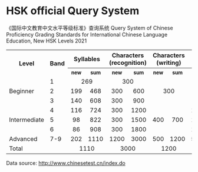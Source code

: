 # HSK official Query System

《国际中文教育中文水平等级标准》查询系统 Query System of Chinese Proficiency Grading Standards for International Chinese Language Education,
New HSK Levels 2021

<table class="wikitable">
    <tbody>
        <tr>
            <th rowspan="2">Level</th>
            <th rowspan="2">Band
            </th>
            <th colspan="2">Syllables
            </th>
            <th colspan="2">Characters<br>(recognition)
            </th>
            <th colspan="2">Characters<br>(writing)
            </th>
            <th colspan="2">Words
            </th>
            <th colspan="2">Grammar points
            </th>
        </tr>
        <tr>
            <th><small>new</small>
            </th>
            <th><small>sum</small>
            </th>
            <th><small>new</small>
            </th>
            <th><small>sum</small>
            </th>
            <th><small>new</small>
            </th>
            <th><small>sum</small>
            </th>
            <th><small>new</small>
            </th>
            <th><small>sum</small>
            </th>
            <th><small>new</small>
            </th>
            <th><small>sum</small>
            </th>
        </tr>
        <tr>
            <td rowspan="3">Beginner</td>
            <td>1</td>
            <td colspan="2" align="center">269</td>
            <td colspan="2" align="center">300</td>
            <td rowspan="3" colspan="2" align="center">300</td>
            <td colspan="2" align="center">500</td>
            <td colspan="2" align="center">48
            </td>
        </tr>
        <tr>
            <td>2</td>
            <td align="center">199</td>
            <td align="center">468</td>
            <td align="center">300</td>
            <td align="center">600</td>
            <td align="center">772</td>
            <td align="center">1272</td>
            <td align="center">81</td>
            <td align="center">129
            </td>
        </tr>
        <tr>
            <td>3</td>
            <td align="center">140</td>
            <td align="center">608</td>
            <td align="center">300</td>
            <td align="center">900</td>
            <td align="center">973</td>
            <td align="center">2245</td>
            <td align="center">81</td>
            <td align="center">210
            </td>
        </tr>
        <tr>
            <td rowspan="3">Intermediate</td>
            <td>4</td>
            <td align="center">116</td>
            <td align="center">724</td>
            <td align="center">300</td>
            <td align="center">1200</td>
            <td rowspan="3" align="center">400</td>
            <td rowspan="3" align="center">700</td>
            <td align="center">1000</td>
            <td align="center">3245</td>
            <td align="center">76</td>
            <td align="center">286
            </td>
        </tr>
        <tr>
            <td>5</td>
            <td align="center">98</td>
            <td align="center">822</td>
            <td align="center">300</td>
            <td align="center">1500</td>
            <td align="center">1071</td>
            <td align="center">4316</td>
            <td align="center">71</td>
            <td align="center">357
            </td>
        </tr>
        <tr>
            <td>6</td>
            <td align="center">86</td>
            <td align="center">908</td>
            <td align="center">300</td>
            <td align="center">1800</td>
            <td align="center">1140</td>
            <td align="center">5456</td>
            <td align="center">67</td>
            <td align="center">424
            </td>
        </tr>
        <tr>
            <td>Advanced</td>
            <td>7-9</td>
            <td align="center">202</td>
            <td align="center">1110</td>
            <td align="center">1200</td>
            <td align="center">3000</td>
            <td align="center">500</td>
            <td align="center">1200</td>
            <td align="center">5636</td>
            <td align="center">11092</td>
            <td align="center">148</td>
            <td align="center">572
            </td>
        </tr>
        <tr>
            <td colspan="2">Total</td>
            <td colspan="2" align="center">1110</td>
            <td colspan="2" align="center">3000</td>
            <td colspan="2" align="center">1200</td>
            <td colspan="2" align="center">11092</td>
            <td colspan="2" align="center">572
            </td>
        </tr>
    </tbody>
</table>

Data source:
<http://www.chinesetest.cn/index.do>